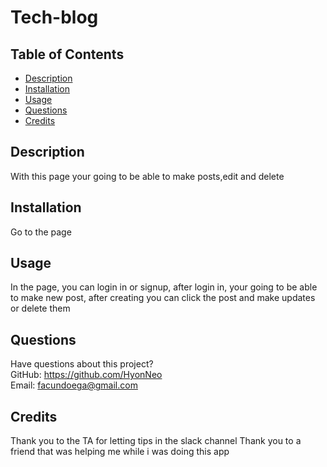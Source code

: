 # Tech-blog

## Table of Contents
  * [Description](#description)
  * [Installation](#installation)
  * [Usage](#usage)
  * [Questions](#questions)
  * [Credits](#credits)

    
  ## Description
  With this page your going to be able to make posts,edit and delete
  
  ## Installation
  Go to the page
  
  ## Usage
  In the page, you can login in or signup, after login in, your going to be able to make new post, after creating you can click the post and make updates or delete them


  ## Questions
  Have questions about this project?  
  GitHub: https://github.com/HyonNeo  
  Email: facundoega@gmail.com

  
  ## Credits
  Thank you to the TA for letting tips in the slack channel
  Thank you to a friend that was helping me while i was doing this app
